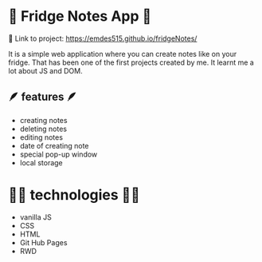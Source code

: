 # 📒 Fridge Notes App 📒

🔗 Link to project: https://emdes515.github.io/fridgeNotes/

It is a simple web application where you can create notes like on your fridge. 
That has been one of the first projects created by me. It learnt me a lot about JS and DOM. 

## 🪶 features 🪶
* creating notes
* deleting notes
* editing notes
* date of creating note
* special pop-up window
* local storage

# 🧑‍💻 technologies 🧑‍💻
* vanilla JS
* CSS
* HTML
* Git Hub Pages
* RWD

